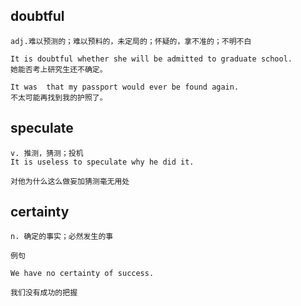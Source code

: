 ## doubtful
```
adj.难以预测的；难以预料的，未定局的；怀疑的，拿不准的；不明不白

It is doubtful whether she will be admitted to graduate school.
她能否考上研究生还不确定。

It was  that my passport would ever be found again.
不太可能再找到我的护照了。
```
## speculate
```
v. 推测，猜测；投机
It is useless to speculate why he did it.

对他为什么这么做妄加猜测毫无用处
```
## certainty
```
n. 确定的事实；必然发生的事

例句

We have no certainty of success.

我们没有成功的把握
```